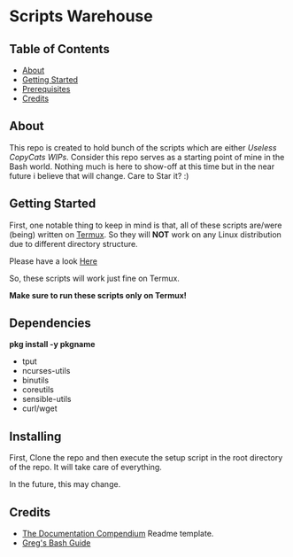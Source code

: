 # Scripts Warehouse

## Table of Contents
+ [About](#about)
+ [Getting Started](#start)
+ [Prerequisites](#depends)
+ [Credits](#creds)

## About <a name = "about"></a>

This repo is created to hold bunch of the scripts which are either *Useless* *CopyCats* *WIPs*.
Consider this repo serves as a starting point of mine in the Bash world. Nothing much is here to show-off at this time but in the near future i believe that will change.
Care to Star it? :)

## Getting Started <a name = "start"></a>

First, one notable thing to keep in mind is that, all of these scripts are/were (being) written on [Termux](https://play.google.com/store/apps/details?id=com.termux).
So they will **NOT** work on any Linux distribution due to different directory structure.

Please have a look [Here](https://wiki.termux.com/wiki/Differences_from_Linux)

So, these scripts will work just fine on Termux.

**Make sure to run these scripts only on Termux!**

## Dependencies <a name = "depends"></a>
**pkg install -y pkgname**

* tput
* ncurses-utils
* binutils
* coreutils
* sensible-utils
* curl/wget

## Installing <a name = "install"></a>

First, Clone the repo and then execute the setup script in the root directory of the repo. It will take care of everything.

In the future, this may change.

## Credits <a name = "creds"></a>

* [The Documentation Compendium](https://github.com/kylelobo/The-Documentation-Compendium) Readme template.
* [Greg's Bash Guide](http://mywiki.wooledge.org/BashGuide)
